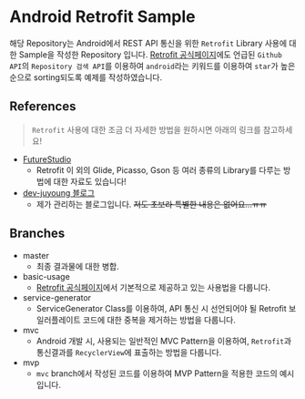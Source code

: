Android Retrofit Sample
==================

해당 Repository는 Android에서 REST API 통신을 위한 `Retrofit` Library 사용에 대한 Sample을 작성한 Repository 입니다.
[Retrofit 공식페이지][retrofit]에도 언급된 `Github API`의 `Repository 검색 API`를 이용하여 `android`라는 키워드를 이용하여 `star`가 높은 순으로 sorting되도록 예제를 작성하였습니다.

References
----------
> `Retrofit` 사용에 대한 조금 더 자세한 방법을 원하시면 아래의 링크를 참고하세요!
* [FutureStudio][futurestudio-blog]
  * Retrofit 이 외의 Glide, Picasso, Gson 등 여러 종류의 Library를 다루는 방법에 대한 자료도 있습니다!
* [dev-juyoung 블로그][blog]
  * 제가 관리하는 블로그입니다. ~~저도 초보라 특별한 내용은 없어요...ㅠㅠ~~

Branches
--------
* master
  * 최종 결과물에 대한 병합.
* basic-usage
  * [Retrofit 공식페이지][retrofit]에서 기본적으로 제공하고 있는 사용법을 다룹니다.
* service-generator
  * ServiceGenerator Class를 이용하여, API 통신 시 선언되어야 될 Retrofit 보일러플레이트 코드에 대한 중복을 제거하는 방법을 다룹니다.
* mvc
  * Android 개발 시, 사용되는 일반적인 MVC Pattern을 이용하여, `Retrofit`과 통신결과를 `RecyclerView`에 표출하는 방법을 다룹니다.
* mvp
  * `mvc` branch에서 작성된 코드를 이용하여 MVP Pattern을 적용한 코드의 예시 입니다.

 [futurestudio-blog]: https://futurestud.io/tutorials/retrofit-getting-started-and-android-client
 [blog]: http://thdev.tech/androiddev/2016/10/12/Android-MVP-Intro.html
 [retrofit]: http://square.github.io/retrofit/
